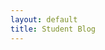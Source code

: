 ```yaml
---
layout: default
title: Student Blog
---
```

<!DOCTYPE html>
<html lang="en">
<head>
    <meta charset="UTF-8">
    <meta name="viewport" content="width=device-width, initial-scale=1.0">
     <title>All About Tiffany</title>
       
<style>
        body {
            font-family: 'Courier New';monospace;
        }
    </style>
<head>
    <meta charset="UTF-8">
    <meta name="viewport" content="width=device-width, initial-scale=1.0">
    <title>Change Font Example</title>
    <style>
        body {
            font-family: 'Times New Roman';serif;
        }

        h1, h2, h3, h4, h5, h6 {
            font-family: 'Times New Roman'; serif;
        }
    </style>




<h1>All about Tiffany!</h1>

<h1>Table of contents</h1>
1.  overview
2.  hobbbies + interests
3.  preferences
4.  pictures for reference

<h1>overview</h1>
My name is **Tiffany**, I am a freshman in highschool. My favorite colour is green and I like trees. I have a cat, an orange tabby named popcorn. 

<h1>hobbies + interests</h1>
I like making music. I play piano, trombone, and violin. I'm currently in band and orchestra which I moderately enjoy. During my free time, I like to read books. My favorite book genres are fantasy and historical fiction. 

<h1>preferences</h1>
1. I prefer red vinegar over white vinegar.
2. I prefer persimmon over oranges.
3. I prefer triangles over squares.

<h1>pictures for reference</h1>

![I like triangles](https://upload.wikimedia.org/wikipedia/commons/thumb/b/b5/Yellow_triangle.svg/1200px-Yellow_triangle.svg.png)
(above) picture of my favorite shape 
